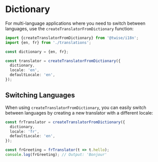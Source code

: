 # Dictionary

For multi-language applications where you need to switch between languages, use the `createTranslatorFromDictionary` function:

```typescript
import {createTranslatorFromDictionary} from '@twise/i18n';
import {en, fr} from './translations';

const dictionary = {en, fr};

const translator = createTranslatorFromDictionary({
  dictionary,
  locale: 'en',
  defaultLocale: 'en',
});
```

## Switching Languages

When using `createTranslatorFromDictionary`, you can easily switch between languages by creating a new translator with a different locale:

```typescript
const frTranslator = createTranslatorFromDictionary({
  dictionary,
  locale: 'fr',
  defaultLocale: 'en',
});

const frGreeting = frTranslator(t => t.hello);
console.log(frGreeting); // Output: 'Bonjour'
```
